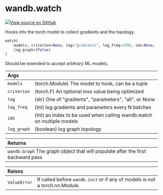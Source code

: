 # wandb.watch

[![](https://www.tensorflow.org/images/GitHub-Mark-32px.png)View source on GitHub](https://www.github.com/wandb/client/tree/v0.11.0/wandb/sdk/wandb_watch.py#L17-L104)

Hooks into the torch model to collect gradients and the topology.

```python
watch(
    models, criterion=None, log="gradients", log_freq=1000, idx=None,
    log_graph=(False)
)
```

Should be extended to accept arbitrary ML models.

| Args |  |
| :--- | :--- |
| `models` | \(torch.Module\) The model to hook, can be a tuple |
| `criterion` | \(torch.F\) An optional loss value being optimized |
| `log` | \(str\) One of "gradients", "parameters", "all", or None |
| `log_freq` | \(int\) log gradients and parameters every N batches |
| `idx` | \(int\) an index to be used when calling wandb.watch on multiple models |
| `log_graph` | \(boolean\) log graph topology |

| Returns |  |
| :--- | :--- |
| `wandb.Graph` The graph object that will populate after the first backward pass |  |

| Raises |  |
| :--- | :--- |
| `ValueError` | If called before `wandb.init` or if any of models is not a torch.nn.Module. |

